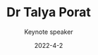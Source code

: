 ---
title: Dr Talya Porat
subtitle: Keynote speaker
layout: default
modal-id: 1
date: 2022-4-2
img: TalyaPorat.png
thumbnail: TalyaPorat.png
alt: image-alt
project-date: Dec 2021
client: CHI, surgical technology and digital health communities
category: CHI 2022
description: Dr Talya Pgitorat is a Lecturer at the Dyson School of Design Engineering, Imperial College London. Her research is in the domains of Human Factors, Human-Computer Interaction and Cognitive Engineering in healthcare, with special interest in the design of novel digital interventions to facilitate decision making and behaviour change to improve patient outcomes. She has extensive experience in engaging various stakeholders from different domains (healthcare professionals, patients, engineers, policy makers, designers) in a collaborative design process.

---